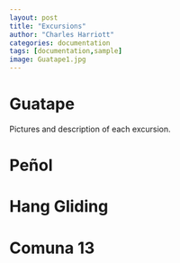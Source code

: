 ```yaml
---
layout: post
title: "Excursions"
author: "Charles Harriott"
categories: documentation
tags: [documentation,sample]
image: Guatape1.jpg
---
```


# Guatape

Pictures and description of each excursion.

# Peñol

# Hang Gliding

# Comuna 13

